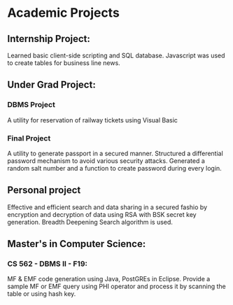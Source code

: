 # Academic Projects
## Internship Project: 
Learned basic client-side scripting and SQL database. Javascript was used to create tables for business line news. 
## Under Grad Project: 
### DBMS Project
A utility for reservation of railway tickets using Visual Basic
### Final Project
A utility to generate passport in a secured manner. Structured a differential password mechanism to avoid various security attacks. Generated a random salt number and a function to create password during every login.
## Personal project
Effective and efficient search and data sharing in a secured fashio by encryption and decryption of data using RSA with BSK secret key generation. Breadth Deepening Search algorithm is used.
## Master's in Computer Science: 
### CS 562 - DBMS II - F19: 
MF & EMF code generation using Java, PostGREs in Eclipse. Provide a sample MF or EMF query using PHI operator and process it by scanning the table or using hash key.
